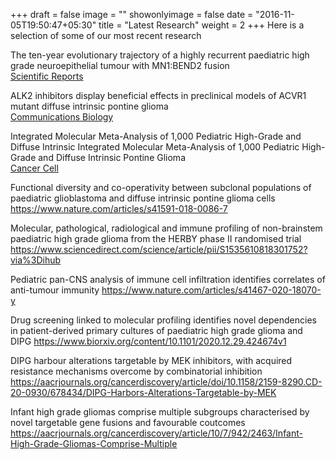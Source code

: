 +++
draft = false
image = ""
showonlyimage = false
date = "2016-11-05T19:50:47+05:30"
title = "Latest Research"
weight = 2
+++
Here is a selection of some of our most recent research
<!--more-->
The ten-year evolutionary trajectory of a highly recurrent paediatric high grade neuroepithelial tumour with MN1:BEND2 fusion  
[Scientific Reports](https://www.nature.com/articles/s41598-018-19389-9)

ALK2 inhibitors display beneficial effects in preclinical models of ACVR1 mutant diffuse intrinsic pontine glioma  
[Communications Biology](https://www.nature.com/articles/s41598-018-19389-9)

Integrated Molecular Meta-Analysis of 1,000 Pediatric High-Grade and Diffuse Intrinsic Integrated Molecular Meta-Analysis of 1,000 Pediatric High-Grade and Diffuse Intrinsic Pontine Glioma   
[Cancer Cell](https://www.sciencedirect.com/science/article/pii/S1535610817303628)

Functional diversity and co-operativity between subclonal populations of paediatric glioblastoma and diffuse intrinsic pontine glioma cells
https://www.nature.com/articles/s41591-018-0086-7

Molecular, pathological, radiological and immune profiling of non-brainstem paediatric high grade glioma from the HERBY phase II randomised trial
https://www.sciencedirect.com/science/article/pii/S1535610818301752?via%3Dihub

Pediatric pan-CNS analysis of immune cell infiltration identifies correlates of anti-tumour immunity
https://www.nature.com/articles/s41467-020-18070-y

Drug screening linked to molecular profiling identifies novel dependencies in patient-derived primary cultures of paediatric high grade glioma and DIPG
https://www.biorxiv.org/content/10.1101/2020.12.29.424674v1

DIPG harbour alterations targetable by MEK inhibitors, with acquired resistance mechanisms overcome by combinatorial inhibition
https://aacrjournals.org/cancerdiscovery/article/doi/10.1158/2159-8290.CD-20-0930/678434/DIPG-Harbors-Alterations-Targetable-by-MEK

Infant high grade gliomas comprise multiple subgroups characterised by novel targetable gene fusions and favourable coutcomes
https://aacrjournals.org/cancerdiscovery/article/10/7/942/2463/Infant-High-Grade-Gliomas-Comprise-Multiple
